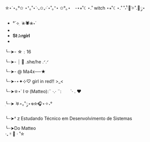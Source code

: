 ✮⋆˙⋆｡°✩ ⋆⁺｡˚⋆˙‧₊✩₊‧˙⋆˚｡⁺⋆ ✩°｡⋆
⠀-⋆⭒˚☾⋆.˚ witch ⋆⭒˚☾⋆.˚
˚˖𓍢ִ໋🌷͙֒✧˚.🎀༘⋆

-  °`⟡ ִ ࣪✮🕷✮⋆˙
-  
-  𝐒𝐭✰𝐫𝐠𝐢𝐫𝐥
-  
╰┈➤-  ☆﹕16


╰┈➤-  ┊ 🎸 .she/he .ᐟ.ᐟ


╰┈➤- @ Ma4x──★ 


╰┈➤-⋆✦⊹♡ girl in red!! >_<


╰┈➤✮⋆˙ I 𖹭 (Matteo):¨ ·.· ¨:
⠀               ⠀`· . ♥︎

ִ╰┈➤ ࣪𖤐⋆｡˚༘⋆𖦹✮🎧⋆✧˖°

╰┈➤ᶻ 𝗓  Estudando Técnico em Desenvolvimento de Sistemas 

 ╰┈➤Do Matteo     
 ‧₊ ᵎᵎ 🍒 ⋅ ˚✮

<img align="center" alt="" src="https://github.com/user-attachments/assets/4392135d-4ace-4591-ac1f-2254c3efa2f1">


